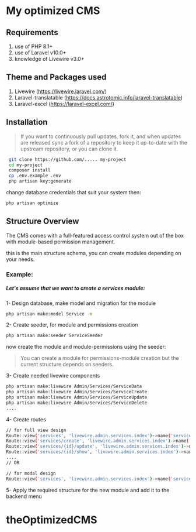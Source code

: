 

# My optimized CMS


## Requirements
1. use of PHP 8.1+
2. use of Laravel v10.0+
3. knowledge of Livewire v3.0+

## Theme and Packages used 
1. Livewire (https://livewire.laravel.com/)
2. Laravel-translatable (https://docs.astrotomic.info/laravel-translatable)
3. Laravel-excel (https://laravel-excel.com/)

## Installation
> If you want to continuously pull updates, fork it, and when updates are released sync a fork of a repository to keep it up-to-date with the upstream repository, or you can clone it.

```bash
 git clone https://github.com/..... my-project 
 cd my-project 
 composer install
 cp .env.example .env
 php artisan key:generate 

```
change database credentials that suit your system then:
```bash
php artisan optimize 
```
## Structure Overview 
The CMS comes with a full-featured access control system out of the box with module-based permission management.

this is the main structure schema, you can create modules depending on your needs.
### Example:
##### Let's assume that we want to create a services module:

1- Design database, make model and migration for the module 
```bash
php artisan make:model Service -m
```
2-  Create seeder, for module and permissions creation
```bash
php artisan make:seeder ServiceSeeder
```
now create the module and module-permissions using the seeder:
> You can create a module for permissions-module creation but the current structure depends on seeders.

3- Create needed livewire components 
```bash 
php artisan make:livewire Admin/Services/ServiceData
php artisan make:livewire Admin/Services/ServiceCreate
php artisan make:livewire Admin/Services/ServiceUpdate
php artisan make:livewire Admin/Services/ServiceDelete 
....
```
4- Create routes
```bash
// for full view design  
Route::view('services', 'livewire.admin.services.index')->name('services.index');
Route::view('services/create', 'livewire.admin.services.index')->name('services.create');
Route::view('services/{id}/update', 'livewire.admin.services.index')->name('services.update');
Route::view('services/{id}/show', 'livewire.admin.services.index')->name('services.show');
....
// OR 

// for modal design
Route::view('services', 'livewire.admin.services.index')->name('services.index');
```
5- Apply the required structure for the new module and add it to the backend menu

# theOptimizedCMS
